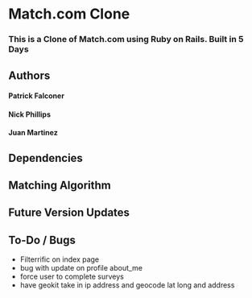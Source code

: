 # Match.com Clone
### This is a Clone of Match.com using Ruby on Rails. Built in 5 Days

## Authors
#### Patrick Falconer
#### Nick Phillips
#### Juan Martinez

## Dependencies

## Matching Algorithm

## Future Version Updates

## To-Do / Bugs
  * Filterrific on index page
  * bug with update on profile about_me
  * force user to complete surveys
  * have geokit take in ip address and geocode lat long and address
